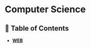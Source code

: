 # Computer Science

## :memo: Table of Contents
- [**WEB**](https://github.com/lsw6684/ComputerScience/tree/master/Web%20Programming)